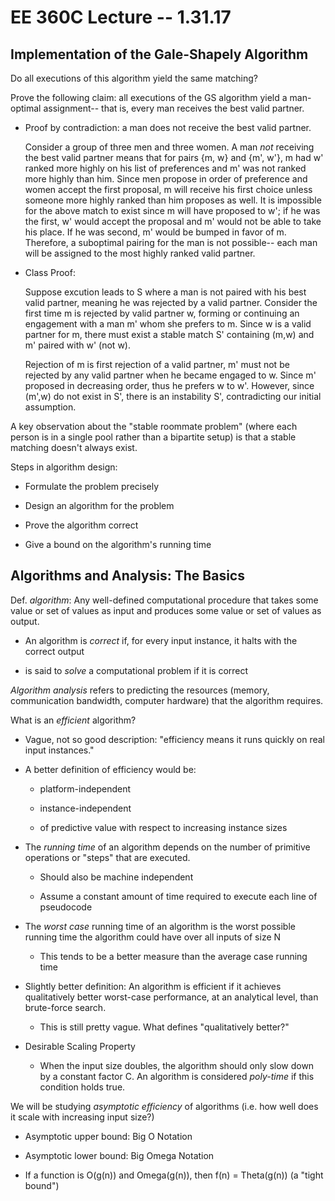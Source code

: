 # EE 360C Lecture -- 1.31.17

## Implementation of the Gale-Shapely Algorithm

Do all executions of this algorithm yield the same matching?

Prove the following claim: all executions of the GS algorithm yield a
man-optimal assignment-- that is, every man receives the best valid partner.

- Proof by contradiction: a man does not receive the best valid partner. 

  Consider a group of three men and three women. A man *not* receiving the best
  valid partner means that for pairs {m, w} and {m', w'}, m had w' ranked more
  highly on his list of preferences and m' was not ranked more highly than
  him. Since men propose in order of preference and women accept the first
  proposal, m will receive his first choice unless someone more highly ranked
  than him proposes as well. It is impossible for the above match to exist
  since m will have proposed to w'; if he was the first, w' would accept the
  proposal and m' would not be able to take his place. If he was second, m'
  would be bumped in favor of m. Therefore, a suboptimal pairing for the man is
  not possible-- each man will be assigned to the most highly ranked valid
  partner.

- Class Proof:

  Suppose excution leads to S where a man is not paired with his best valid
  partner, meaning he was rejected by a valid partner. Consider the first time
  m is rejected by valid partner w, forming or continuing an engagement with a
  man m' whom she prefers to m. Since w is a valid partner for m, there must
  exist a stable match S' containing (m,w) and m' paired with w' (not w).

  Rejection of m is first rejection of a valid partner, m' must not be rejected
  by any valid partner when he became engaged to w. Since m' proposed in
  decreasing order, thus he prefers w to w'. However, since (m',w) do not exist
  in S', there is an instability S', contradicting our initial assumption.

A key observation about the "stable roommate problem" (where each person is in
a single pool rather than a bipartite setup) is that a stable matching doesn't
always exist.

Steps in algorithm design:

- Formulate the problem precisely

- Design an algorithm for the problem

- Prove the algorithm correct

- Give a bound on the algorithm's running time

## Algorithms and Analysis: The Basics

Def. *algorithm*: Any well-defined computational procedure that takes
some value or set of values as input and produces some value or set of values
as output.

- An algorithm is *correct* if, for every input instance, it halts with the
  correct output

- is said to *solve* a computational problem if it is correct

*Algorithm analysis* refers to predicting the resources (memory, communication
bandwidth, computer hardware) that the algorithm requires.

What is an *efficient* algorithm?

- Vague, not so good description: "efficiency  means it runs quickly on real
  input instances."

- A better definition of efficiency would be:

    - platform-independent

    - instance-independent

    - of predictive value with respect to increasing instance sizes

- The *running time* of an algorithm depends on the number of primitive
  operations or "steps" that are executed.

    - Should also be machine independent

    - Assume a constant amount of time required to execute each line of
      pseudocode

- The *worst case* running time of an algorithm is the worst possible running
  time the algorithm could have over all inputs of size N

    - This tends to be a better measure than the average case running time

- Slightly better definition: An algorithm is efficient if it achieves
  qualitatively better worst-case performance, at an analytical level, than
  brute-force search.

    - This is still pretty vague. What defines "qualitatively better?"

- Desirable Scaling Property

    - When the input size doubles, the algorithm should only slow down by a
      constant factor C. An algorithm is considered *poly-time* if this
      condition holds true.

We will be studying *asymptotic efficiency* of algorithms (i.e. how well does
it scale with increasing input size?)

- Asymptotic upper bound: Big O Notation

- Asymptotic lower bound: Big Omega Notation

- If a function is O(g(n)) and Omega(g(n)), then f(n) = Theta(g(n)) (a "tight
  bound")
